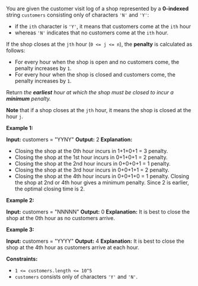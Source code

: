 
You are given the customer visit log of a shop represented by a  **0-indexed**  string  `customers`  consisting only of characters  `'N'`  and  `'Y'`:

-   if the  `ith`  character is  `'Y'`, it means that customers come at the  `ith`  hour
-   whereas  `'N'`  indicates that no customers come at the  `ith`  hour.

If the shop closes at the  `jth`  hour (`0 <= j <= n`), the  **penalty**  is calculated as follows:

-   For every hour when the shop is open and no customers come, the penalty increases by  `1`.
-   For every hour when the shop is closed and customers come, the penalty increases by  `1`.

Return _the  **earliest**  hour at which the shop must be closed to incur a  **minimum**  penalty._

**Note**  that if a shop closes at the  `jth`  hour, it means the shop is closed at the hour  `j`.

**Example 1:**

**Input:** customers = "YYNY"
**Output:** 2
**Explanation:**
- Closing the shop at the 0th hour incurs in 1+1+0+1 = 3 penalty.
- Closing the shop at the 1st hour incurs in 0+1+0+1 = 2 penalty.
- Closing the shop at the 2nd hour incurs in 0+0+0+1 = 1 penalty.
- Closing the shop at the 3rd hour incurs in 0+0+1+1 = 2 penalty.
- Closing the shop at the 4th hour incurs in 0+0+1+0 = 1 penalty.
  Closing the shop at 2nd or 4th hour gives a minimum penalty. Since 2 is earlier, the optimal closing time is 2.

**Example 2:**

**Input:** customers = "NNNNN"
**Output:** 0
**Explanation:** It is best to close the shop at the 0th hour as no customers arrive.

**Example 3:**

**Input:** customers = "YYYY"
**Output:** 4
**Explanation:** It is best to close the shop at the 4th hour as customers arrive at each hour.

**Constraints:**

-   `1 <= customers.length <= 10^5`
-   `customers`  consists only of characters  `'Y'`  and  `'N'`.